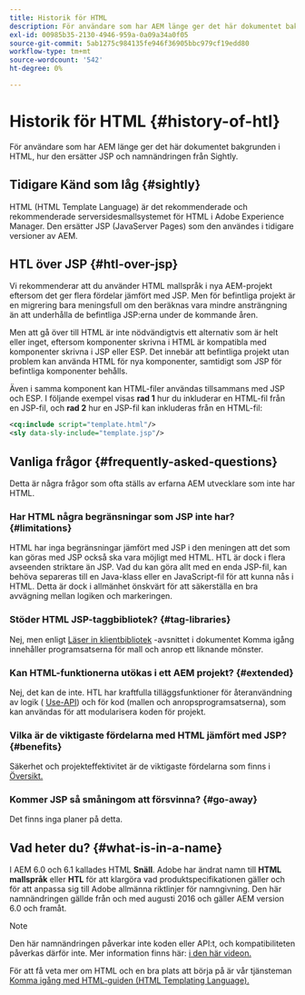 ```yaml
---
title: Historik för HTML
description: För användare som har AEM länge ger det här dokumentet bakgrunden i HTML, hur den ersätter JSP och namnändringen från Sightly.
exl-id: 00985b35-2130-4946-959a-0a09a34a0f05
source-git-commit: 5ab1275c984135fe946f36905bbc979cf19edd80
workflow-type: tm+mt
source-wordcount: '542'
ht-degree: 0%

---
```



# Historik för HTML {#history-of-htl}

För användare som har AEM länge ger det här dokumentet bakgrunden i HTML, hur den ersätter JSP och namnändringen från Sightly.

## Tidigare Känd som låg {#sightly}

HTML (HTML Template Language) är det rekommenderade och rekommenderade serversidesmallsystemet för HTML i Adobe Experience Manager. Den ersätter JSP (JavaServer Pages) som den användes i tidigare versioner av AEM.

## HTL över JSP {#htl-over-jsp}

Vi rekommenderar att du använder HTML mallspråk i nya AEM-projekt eftersom det ger flera fördelar jämfört med JSP. Men för befintliga projekt är en migrering bara meningsfull om den beräknas vara mindre ansträngning än att underhålla de befintliga JSP:erna under de kommande åren.

Men att gå över till HTML är inte nödvändigtvis ett alternativ som är helt eller inget, eftersom komponenter skrivna i HTML är kompatibla med komponenter skrivna i JSP eller ESP. Det innebär att befintliga projekt utan problem kan använda HTML för nya komponenter, samtidigt som JSP för befintliga komponenter behålls.

Även i samma komponent kan HTML-filer användas tillsammans med JSP och ESP. I följande exempel visas **rad 1** hur du inkluderar en HTML-fil från en JSP-fil, och **rad 2** hur en JSP-fil kan inkluderas från en HTML-fil:

```xml
<cq:include script="template.html"/>
<sly data-sly-include="template.jsp"/>
```

## Vanliga frågor {#frequently-asked-questions}

Detta är några frågor som ofta ställs av erfarna AEM utvecklare som inte har HTML.

### Har HTML några begränsningar som JSP inte har? {#limitations}

HTML har inga begränsningar jämfört med JSP i den meningen att det som kan göras med JSP också ska vara möjligt med HTML. HTL är dock i flera avseenden striktare än JSP. Vad du kan göra allt med en enda JSP-fil, kan behöva separeras till en Java-klass eller en JavaScript-fil för att kunna nås i HTML. Detta är dock i allmänhet önskvärt för att säkerställa en bra avvägning mellan logiken och markeringen.

### Stöder HTML JSP-taggbibliotek? {#tag-libraries}

Nej, men enligt [Läser in klientbibliotek](getting-started.md#loading-client-libraries) -avsnittet i dokumentet Komma igång innehåller programsatserna för mall och anrop ett liknande mönster.

### Kan HTML-funktionerna utökas i ett AEM projekt? {#extended}

Nej, det kan de inte. HTL har kraftfulla tilläggsfunktioner för återanvändning av logik ( [Use-API](#use-api-for-accessing-logic)) och för kod (mallen och anropsprogramsatserna), som kan användas för att modularisera koden för projekt.

### Vilka är de viktigaste fördelarna med HTML jämfört med JSP? {#benefits}

Säkerhet och projekteffektivitet är de viktigaste fördelarna som finns i [Översikt.](overview.md)

### Kommer JSP så småningom att försvinna? {#go-away}

Det finns inga planer på detta.

## Vad heter du? {#what-is-in-a-name}

I AEM 6.0 och 6.1 kallades HTML **Snäll**. Adobe har ändrat namn till **HTML mallspråk** eller **HTL** för att klargöra vad produktspecifikationen gäller och för att anpassa sig till Adobe allmänna riktlinjer för namngivning. Den här namnändringen gällde från och med augusti 2016 och gäller AEM version 6.0 och framåt.

>[!NOTE]
>
>Den här namnändringen påverkar inte koden eller API:t, och kompatibiliteten påverkas därför inte. Mer information finns här: [i den här videon.](https://helpx.adobe.com/experience-manager/how-to/announce-htl.html)

För att få veta mer om HTML och en bra plats att börja på är vår tjänsteman [Komma igång med HTML-guiden (HTML Templating Language).](overview.md)
